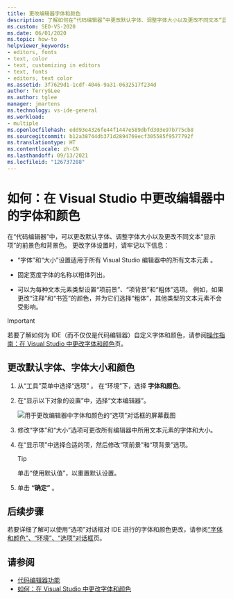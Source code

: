 ```yaml
---
title: 更改编辑器字体和颜色
description: 了解如何在“代码编辑器”中更改默认字体、调整字体大小以及更改不同文本“显示项”的前景色和背景色。
ms.custom: SEO-VS-2020
ms.date: 06/01/2020
ms.topic: how-to
helpviewer_keywords:
- editors, fonts
- text, color
- text, customizing in editors
- text, fonts
- editors, text color
ms.assetid: 3f7629d1-1cdf-4046-9a31-0632517f234d
author: TerryGLee
ms.author: tglee
manager: jmartens
ms.technology: vs-ide-general
ms.workload:
- multiple
ms.openlocfilehash: edd93e4326fe44f1447e589dbfd303e97b775cb8
ms.sourcegitcommit: b12a38744db371d2894769ecf305585f9577792f
ms.translationtype: HT
ms.contentlocale: zh-CN
ms.lasthandoff: 09/13/2021
ms.locfileid: "126737288"
---
```

# <a name="how-to-change-fonts-and-colors-for-the-editor-in-visual-studio"></a>如何：在 Visual Studio 中更改编辑器中的字体和颜色

在“代码编辑器”中，可以更改默认字体、调整字体大小以及更改不同文本“显示项”的前景色和背景色。 更改字体设置时，请牢记以下信息：

- “字体”和“大小”设置适用于所有 Visual Studio 编辑器中的所有文本元素 。

- 固定宽度字体的名称以粗体列出。

- 可以为每种文本元素类型设置“项前景”、“项背景”和“粗体”选项。 例如，如果更改“注释”和“书签”的颜色，并为它们选择“粗体”，其他类型的文本元素不会受影响。

> [!IMPORTANT]
> 若要了解如何为 IDE（而不仅仅是代码编辑器）自定义字体和颜色，请参阅[操作指南：在 Visual Studio 中更改字体和颜色](../../ide/how-to-change-fonts-and-colors-in-visual-studio.md)页。

## <a name="change-the-default-font-face-size-and-colors"></a>更改默认字体、字体大小和颜色

1. 从“工具”菜单中选择“选项” 。 在“环境”下，选择 **字体和颜色**。

1. 在“显示以下对象的设置”中，选择“文本编辑器”。

   ![用于更改编辑器中字体和颜色的“选项”对话框的屏幕截图](../../ide/media/fonts-colors-text-editor.png "用于更改编辑器中字体和颜色的“选项”对话框的屏幕截图")

1. 修改“字体”和“大小”选项可更改所有编辑器中所用文本元素的字体和大小。

1. 在“显示项”中选择合适的项，然后修改“项前景”和“项背景”选项。

    > [!TIP]
    > 单击“使用默认值”，以重置默认设置。

1. 单击 **“确定”** 。

## <a name="next-steps"></a>后续步骤

若要详细了解可以使用“选项”对话框对 IDE 进行的字体和颜色更改，请参阅[“字体和颜色”、“环境”、“选项”对话框](../../ide/reference/fonts-and-colors-environment-options-dialog-box.md)页。

## <a name="see-also"></a>请参阅

- [代码编辑器功能](../../ide/writing-code-in-the-code-and-text-editor.md)
- [如何：在 Visual Studio 中更改字体和颜色](../../ide/how-to-change-fonts-and-colors-in-visual-studio.md)

